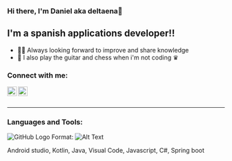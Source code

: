 ### Hi there, I'm Daniel aka deltaena👋

## I'm a spanish applications developer!!
- 💆🏻‍  Always looking forward to improve and share knowledge
- 🎸 I also play the guitar and chess when i'm not coding ♛

### Connect with me:

[<img align="left" alt="codeSTACKr | LinkedIn" width="22px" src="https://cdn.jsdelivr.net/npm/simple-icons@v3/icons/linkedin.svg" />][linkedin]
[<img align="left" alt="codeSTACKr | Instagram" width="22px" src="https://cdn.jsdelivr.net/npm/simple-icons@v3/icons/instagram.svg" />][instagram]

<br />
<br />

---

[linkedin]: https://www.linkedin.com/in/daniel-suárez-garcía-1b3650187
[instagram]: https://www.instagram.com/deltaena/

### Languages and Tools:

![GitHub Logo](/images/logo.png)
Format: ![Alt Text](url)

Android studio, Kotlin, Java, Visual Code, Javascript, C#, Spring boot 
